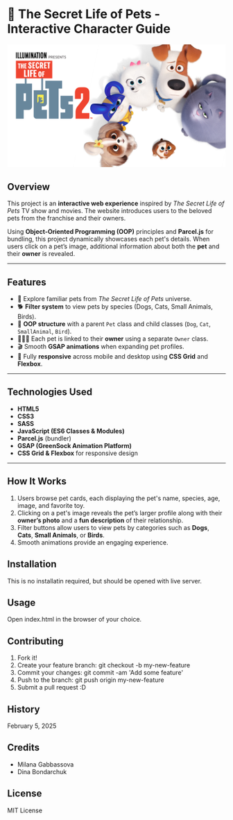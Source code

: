 # 🐾 The Secret Life of Pets - Interactive Character Guide

![The Secret Life of Pets Banner](images/readme-banner.jpg)

## Overview
This project is an **interactive web experience** inspired by *The Secret Life of Pets* TV show and movies. The website introduces users to the beloved pets from the franchise and their owners.

Using **Object-Oriented Programming (OOP)** principles and **Parcel.js** for bundling, this project dynamically showcases each pet's details. When users click on a pet’s image, additional information about both the **pet** and their **owner** is revealed.

---

## Features
- 🐾 Explore familiar pets from *The Secret Life of Pets* universe.
- 🐕 **Filter system** to view pets by species (Dogs, Cats, Small Animals, Birds).
- 🧩 **OOP structure** with a parent `Pet` class and child classes (`Dog`, `Cat`, `SmallAnimal`, `Bird`).
- 👨‍👩‍👧 Each pet is linked to their **owner** using a separate `Owner` class.
- 🎬 Smooth **GSAP animations** when expanding pet profiles.
- 📱 Fully **responsive** across mobile and desktop using **CSS Grid** and **Flexbox**.

---

## Technologies Used
- **HTML5**
- **CSS3**
- **SASS**
- **JavaScript (ES6 Classes & Modules)**
- **Parcel.js** (bundler)
- **GSAP (GreenSock Animation Platform)**
- **CSS Grid & Flexbox** for responsive design

---

## How It Works
1. Users browse pet cards, each displaying the pet's name, species, age, image, and favorite toy.
2. Clicking on a pet's image reveals the pet’s larger profile along with their **owner’s photo** and a **fun description** of their relationship.
3. Filter buttons allow users to view pets by categories such as **Dogs**, **Cats**, **Small Animals**, or **Birds**.
4. Smooth animations provide an engaging experience.


## Installation
This is no installatin required, but should be opened with live server.

## Usage
Open index.html in the browser of your choice.

## Contributing
1. Fork it!
2. Create your feature branch: git checkout -b my-new-feature
3. Commit your changes: git commit -am 'Add some feature'
4. Push to the branch: git push origin my-new-feature
5. Submit a pull request :D

## History
February 5, 2025

## Credits
* Milana Gabbassova
* Dina Bondarchuk

## License
MIT License